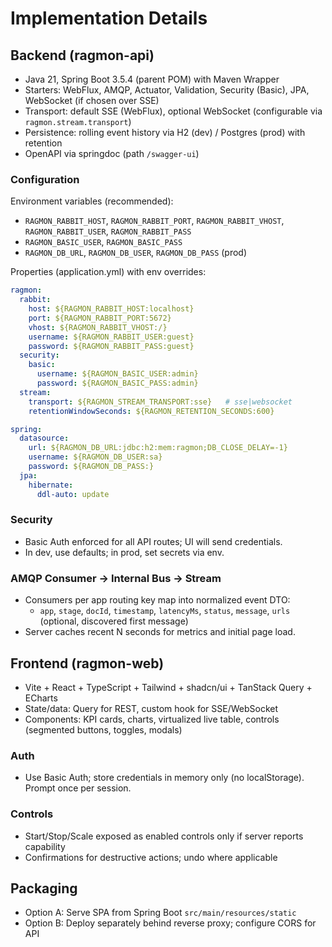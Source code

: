 # Implementation Details

## Backend (ragmon-api)

- Java 21, Spring Boot 3.5.4 (parent POM) with Maven Wrapper
- Starters: WebFlux, AMQP, Actuator, Validation, Security (Basic), JPA, WebSocket (if chosen over SSE)
- Transport: default SSE (WebFlux), optional WebSocket (configurable via `ragmon.stream.transport`)
- Persistence: rolling event history via H2 (dev) / Postgres (prod) with retention
- OpenAPI via springdoc (path `/swagger-ui`)

### Configuration

Environment variables (recommended):
- `RAGMON_RABBIT_HOST`, `RAGMON_RABBIT_PORT`, `RAGMON_RABBIT_VHOST`, `RAGMON_RABBIT_USER`, `RAGMON_RABBIT_PASS`
- `RAGMON_BASIC_USER`, `RAGMON_BASIC_PASS`
- `RAGMON_DB_URL`, `RAGMON_DB_USER`, `RAGMON_DB_PASS` (prod)

Properties (application.yml) with env overrides:

```yaml
ragmon:
  rabbit:
    host: ${RAGMON_RABBIT_HOST:localhost}
    port: ${RAGMON_RABBIT_PORT:5672}
    vhost: ${RAGMON_RABBIT_VHOST:/}
    username: ${RAGMON_RABBIT_USER:guest}
    password: ${RAGMON_RABBIT_PASS:guest}
  security:
    basic:
      username: ${RAGMON_BASIC_USER:admin}
      password: ${RAGMON_BASIC_PASS:admin}
  stream:
    transport: ${RAGMON_STREAM_TRANSPORT:sse}   # sse|websocket
    retentionWindowSeconds: ${RAGMON_RETENTION_SECONDS:600}

spring:
  datasource:
    url: ${RAGMON_DB_URL:jdbc:h2:mem:ragmon;DB_CLOSE_DELAY=-1}
    username: ${RAGMON_DB_USER:sa}
    password: ${RAGMON_DB_PASS:}
  jpa:
    hibernate:
      ddl-auto: update
```

### Security
- Basic Auth enforced for all API routes; UI will send credentials.
- In dev, use defaults; in prod, set secrets via env.

### AMQP Consumer → Internal Bus → Stream
- Consumers per app routing key map into normalized event DTO:
  - `app`, `stage`, `docId`, `timestamp`, `latencyMs`, `status`, `message`, `urls` (optional, discovered first message)
- Server caches recent N seconds for metrics and initial page load.

## Frontend (ragmon-web)

- Vite + React + TypeScript + Tailwind + shadcn/ui + TanStack Query + ECharts
- State/data: Query for REST, custom hook for SSE/WebSocket
- Components: KPI cards, charts, virtualized live table, controls (segmented buttons, toggles, modals)

### Auth
- Use Basic Auth; store credentials in memory only (no localStorage). Prompt once per session.

### Controls
- Start/Stop/Scale exposed as enabled controls only if server reports capability
- Confirmations for destructive actions; undo where applicable

## Packaging
- Option A: Serve SPA from Spring Boot `src/main/resources/static`
- Option B: Deploy separately behind reverse proxy; configure CORS for API
